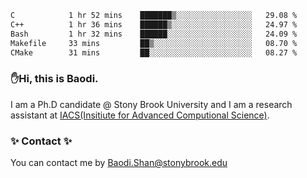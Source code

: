 <!--START_SECTION:waka-->

```txt
C            1 hr 52 mins    ███████▒░░░░░░░░░░░░░░░░░   29.08 %
C++          1 hr 36 mins    ██████▒░░░░░░░░░░░░░░░░░░   24.97 %
Bash         1 hr 32 mins    ██████░░░░░░░░░░░░░░░░░░░   24.09 %
Makefile     33 mins         ██▒░░░░░░░░░░░░░░░░░░░░░░   08.70 %
CMake        31 mins         ██░░░░░░░░░░░░░░░░░░░░░░░   08.27 %
```

<!--END_SECTION:waka-->

### ✋Hi, this is Baodi. 

I am a Ph.D candidate @ Stony Brook University and I am a research assistant at [IACS(Insitiute for Advanced Computional Science)](https://iacs.stonybrook.edu/).

### ✨ Contact ✨

You can contact me by [Baodi.Shan@stonybrook.edu](mailto:Baodi.Shan@stonybrook.edu)





<!--
[![Anurag's GitHub stats](https://github-readme-stats.vercel.app/api?username=lwshanbd&theme=jolly&show_icons=true&count_private=true&include_all_commits=true)](https://github.com/anuraghazra/github-readme-stats)
**lwshanbd/lwshanbd** is a ✨ _special_ ✨ repository because its `README.md` (this file) appears on your GitHub profile.

Here are some ideas to get you started:

- 🔭 I’m currently working on ...
- 🌱 I’m currently learning ...
- 👯 I’m looking to collaborate on ...
- 🤔 I’m looking for help with ...
- 💬 Ask me about ...
- 📫 How to reach me: ...
- 😄 Pronouns: ...
- ⚡ Fun fact: ...
-->
